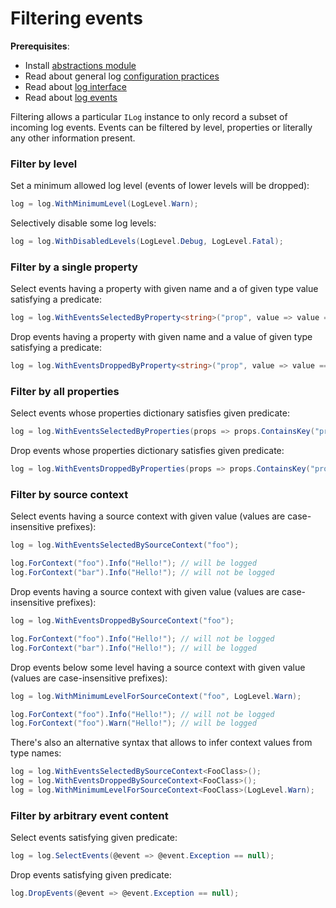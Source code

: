 # Filtering events

**Prerequisites**:

* Install [abstractions module](../modules/abstractions.md)
* Read about general log [configuration practices](../configuration.md)
* Read about [log interface](../concepts/log-interface.md)
* Read about [log events](../concepts/log-events.md)

Filtering allows a particular `ILog` instance to only record a subset of incoming log events. Events can be filtered by level, properties or literally any other information present.

### Filter by level

Set a minimum allowed log level \(events of lower levels will be dropped\):

```csharp
log = log.WithMinimumLevel(LogLevel.Warn);
```

Selectively disable some log levels:

```csharp
log = log.WithDisabledLevels(LogLevel.Debug, LogLevel.Fatal);
```



### Filter by a single property

Select events having a property with given name and a of given type value satisfying a predicate:

```csharp
log = log.WithEventsSelectedByProperty<string>("prop", value => value == "foo");
```

Drop events having a property with given name and a value of given type satisfying a predicate:

```csharp
log = log.WithEventsDroppedByProperty<string>("prop", value => value == "foo");
```



### Filter by all properties

Select events whose properties dictionary satisfies given predicate:

```csharp
log = log.WithEventsSelectedByProperties(props => props.ContainsKey("prop"));
```

Drop events whose properties dictionary satisfies given predicate:

```csharp
log = log.WithEventsDroppedByProperties(props => props.ContainsKey("prop"));
```



### Filter by source context

Select events having a source context with given value \(values are case-insensitive prefixes\):

```csharp
log = log.WithEventsSelectedBySourceContext("foo");

log.ForContext("foo").Info("Hello!"); // will be logged
log.ForContext("bar").Info("Hello!"); // will not be logged
```

Drop events having a source context with given value \(values are case-insensitive prefixes\):

```csharp
log = log.WithEventsDroppedBySourceContext("foo");

log.ForContext("foo").Info("Hello!"); // will not be logged
log.ForContext("bar").Info("Hello!"); // will be logged
```

Drop events below some level having a source context with given value \(values are case-insensitive prefixes\):

```csharp
log = log.WithMinimumLevelForSourceContext("foo", LogLevel.Warn);

log.ForContext("foo").Info("Hello!"); // will not be logged
log.ForContext("foo").Warn("Hello!"); // will be logged
```

There's also an alternative syntax that allows to infer context values from type names:

```csharp
log = log.WithEventsSelectedBySourceContext<FooClass>();
log = log.WithEventsDroppedBySourceContext<FooClass>();
log = log.WithMinimumLevelForSourceContext<FooClass>(LogLevel.Warn);
```



### Filter by arbitrary event content

Select events satisfying given predicate:

```csharp
log = log.SelectEvents(@event => @event.Exception == null);
```

Drop events satisfying given predicate:

```csharp
log.DropEvents(@event => @event.Exception == null);
```

